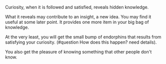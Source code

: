 Curiosity, when it is followed and satisfied, reveals hidden knowledge.

What it reveals may contribute to an insight, a new idea. You may find it useful at some later point. It provides one more item in your big bag of knowledge.

At the very least, you will get the small bump of endorphins that results from satisfying your curiosity. (#question How does this happen? need details).

You also get the pleasure of knowing something that other people don't know.